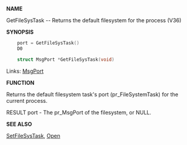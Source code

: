 
**NAME**

GetFileSysTask -- Returns the default filesystem for the process (V36)

**SYNOPSIS**

```c
    port = GetFileSysTask()
    D0

    struct MsgPort *GetFileSysTask(void)

```
Links: [MsgPort](_0099) 

**FUNCTION**

Returns the default filesystem task's port (pr_FileSystemTask) for the
current process.

RESULT
port - The pr_MsgPort of the filesystem, or NULL.

**SEE ALSO**

[SetFileSysTask](SetFileSysTask), [Open](Open)
